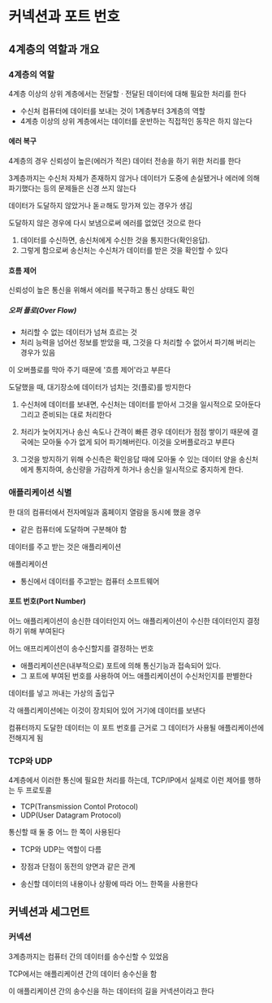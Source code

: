# 커넥션과 포트 번호

## 4계층의 역할과 개요

### 4계층의 역할

4계층 이상의 상위 계층에서는 전달할 · 전달된 데이터에 대해 필요한 처리를 한다

- 수신처 컴퓨터에 데이터를 보내는 것이 1계층부터 3계층의 역할
- 4계층 이상의 상위 계층에서는 데이터를 운반하는 직접적인 동작은 하지 않는다

#### 에러 복구

4계층의 경우 신뢰성이 높은(에러가 적은) 데이터 전송을 하기 위한 처리를 한다

3계층까지는 수신처 자체가 존재하지 않거나 데이터가 도중에 손실됐거나 에러에 의해 파기했다는 등의 문제들은 신경 쓰지 않는다

데이터가 도달하지 않았거나 돋ㄹ해도 망가져 있는 경우가 생김

도달하지 않은 경우에 다시 보냄으로써 에러를 없었던 것으로 한다

1. 데이터를 수신하면, 송신처에게 수신한 것을 통지한다(확인응답).
2. 그렇게 함으로써 송신처는 수신처가 데이터를 받은 것을 확인할 수 있다

#### 흐름 제어

신뢰성이 높은 통신을 위해서 에러를 복구하고 통신 상태도 확인

##### 오퍼 플로(Over Flow)

- 처리할 수 없는 데이터가 넘쳐 흐르는 것
- 처리 능력을 넘어선 정보를 받았을 때, 그것을 다 처리할 수 없어서 파기해 버리는 경우가 있음

이 오버플로를 막아 주기 때문에 '흐름 제어'라고 부른다

도달했을 때, 대기장소에 데이터가 넘치는 것(플로)를 방지한다

1. 수신처에 데이터를 보내면, 수신처는 데이터를 받아서 그것을 일시적으로 모아둔다 그리고 준비되는 대로 처리한다
2. 처리가 늦어지거나 송신 속도나 간격이 빠른 경우 데이터가 점점 쌓이기 때문에 결국에는 모아둘 수가 없게 되어 파기해버린다. 이것을 오버플로라고 부른다

3. 그것을 방지하기 위해 수신측은 확인응답 때에 모아둘 수 있는 데이터 양을 송신처에게 통지하여, 송신량을 가감하게 하거나 송신을 일시적으로 중지하게 한다.

### 애플리케이션 식별

한 대의 컴퓨터에서 전자메일과 홈페이지 열람을 동시에 했을 경우

- 같은 컴퓨터에 도달하며 구분해야 함

데이터를 주고 받는 것은 애플리케이션

애플리케이션

- 통신에서 데이터를 주고받는 컴퓨터 소프트웨어

#### 포트 번호(Port Number)

어느 애플리케이션이 송신한 데이터인지 어느 애플리케이션이 수신한 데이터인지 결정하기 위해 부여된다

어느 애프리케이션이 송수신할지를 결정하는 번호

- 애플리케이션은(내부적으로) 포트에 의해 통신기능과 접속되어 있다.
- 그 포트에 부여된 번호를 사용하여 어느 애플리케이션이 수신처인지를 판별한다

데이터를 넣고 꺼내는 가상의 출입구

각 애플리케이션에는 이것이 장치되어 있어 거기에 데이터를 보낸다

컴퓨터까지 도달한 데이터는 이 포트 번호를 근거로 그 데이터가 사용될 애플리케이션에 전해지게 됨

### TCP와 UDP

4계층에서 이러한 통신에 필요한 처리를 하는데, TCP/IP에서 실제로 이런 제어를 행하는 두 프로토콜

- TCP(Transmission Contol Protocol)
- UDP(User Datagram Protocol)

통신할 때 둘 중 어느 한 쪽이 사용된다

- TCP와 UDP는 역할이 다름

- 장점과 단점이 동전의 양면과 같은 관계
- 송신할 데이터의 내용이나 상황에 따라 어느 한쪽을 사용한다

## 커넥션과 세그먼트

### 커넥션

3계층까지는 컴퓨터 간의 데이터를 송수신할 수 있었음

TCP에서는 애플리케이션 간의 데이터 송수신을 함   

이 애플리케이션 간의 송수신을 하는 데이터의 길을 커넥션이라고 한다